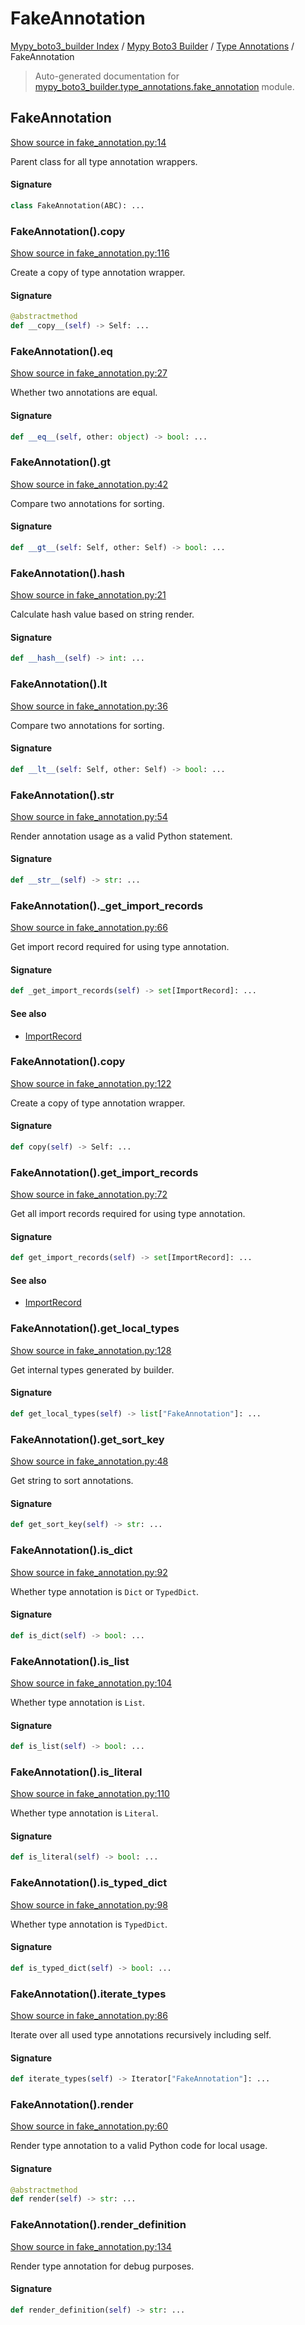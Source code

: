 # FakeAnnotation

[Mypy_boto3_builder Index](../../README.md#mypy_boto3_builder-index) / [Mypy Boto3 Builder](../index.md#mypy-boto3-builder) / [Type Annotations](./index.md#type-annotations) / FakeAnnotation

> Auto-generated documentation for [mypy_boto3_builder.type_annotations.fake_annotation](https://github.com/youtype/mypy_boto3_builder/blob/main/mypy_boto3_builder/type_annotations/fake_annotation.py) module.

## FakeAnnotation

[Show source in fake_annotation.py:14](https://github.com/youtype/mypy_boto3_builder/blob/main/mypy_boto3_builder/type_annotations/fake_annotation.py#L14)

Parent class for all type annotation wrappers.

#### Signature

```python
class FakeAnnotation(ABC): ...
```

### FakeAnnotation().__copy__

[Show source in fake_annotation.py:116](https://github.com/youtype/mypy_boto3_builder/blob/main/mypy_boto3_builder/type_annotations/fake_annotation.py#L116)

Create a copy of type annotation wrapper.

#### Signature

```python
@abstractmethod
def __copy__(self) -> Self: ...
```

### FakeAnnotation().__eq__

[Show source in fake_annotation.py:27](https://github.com/youtype/mypy_boto3_builder/blob/main/mypy_boto3_builder/type_annotations/fake_annotation.py#L27)

Whether two annotations are equal.

#### Signature

```python
def __eq__(self, other: object) -> bool: ...
```

### FakeAnnotation().__gt__

[Show source in fake_annotation.py:42](https://github.com/youtype/mypy_boto3_builder/blob/main/mypy_boto3_builder/type_annotations/fake_annotation.py#L42)

Compare two annotations for sorting.

#### Signature

```python
def __gt__(self: Self, other: Self) -> bool: ...
```

### FakeAnnotation().__hash__

[Show source in fake_annotation.py:21](https://github.com/youtype/mypy_boto3_builder/blob/main/mypy_boto3_builder/type_annotations/fake_annotation.py#L21)

Calculate hash value based on string render.

#### Signature

```python
def __hash__(self) -> int: ...
```

### FakeAnnotation().__lt__

[Show source in fake_annotation.py:36](https://github.com/youtype/mypy_boto3_builder/blob/main/mypy_boto3_builder/type_annotations/fake_annotation.py#L36)

Compare two annotations for sorting.

#### Signature

```python
def __lt__(self: Self, other: Self) -> bool: ...
```

### FakeAnnotation().__str__

[Show source in fake_annotation.py:54](https://github.com/youtype/mypy_boto3_builder/blob/main/mypy_boto3_builder/type_annotations/fake_annotation.py#L54)

Render annotation usage as a valid Python statement.

#### Signature

```python
def __str__(self) -> str: ...
```

### FakeAnnotation()._get_import_records

[Show source in fake_annotation.py:66](https://github.com/youtype/mypy_boto3_builder/blob/main/mypy_boto3_builder/type_annotations/fake_annotation.py#L66)

Get import record required for using type annotation.

#### Signature

```python
def _get_import_records(self) -> set[ImportRecord]: ...
```

#### See also

- [ImportRecord](../import_helpers/import_record.md#importrecord)

### FakeAnnotation().copy

[Show source in fake_annotation.py:122](https://github.com/youtype/mypy_boto3_builder/blob/main/mypy_boto3_builder/type_annotations/fake_annotation.py#L122)

Create a copy of type annotation wrapper.

#### Signature

```python
def copy(self) -> Self: ...
```

### FakeAnnotation().get_import_records

[Show source in fake_annotation.py:72](https://github.com/youtype/mypy_boto3_builder/blob/main/mypy_boto3_builder/type_annotations/fake_annotation.py#L72)

Get all import records required for using type annotation.

#### Signature

```python
def get_import_records(self) -> set[ImportRecord]: ...
```

#### See also

- [ImportRecord](../import_helpers/import_record.md#importrecord)

### FakeAnnotation().get_local_types

[Show source in fake_annotation.py:128](https://github.com/youtype/mypy_boto3_builder/blob/main/mypy_boto3_builder/type_annotations/fake_annotation.py#L128)

Get internal types generated by builder.

#### Signature

```python
def get_local_types(self) -> list["FakeAnnotation"]: ...
```

### FakeAnnotation().get_sort_key

[Show source in fake_annotation.py:48](https://github.com/youtype/mypy_boto3_builder/blob/main/mypy_boto3_builder/type_annotations/fake_annotation.py#L48)

Get string to sort annotations.

#### Signature

```python
def get_sort_key(self) -> str: ...
```

### FakeAnnotation().is_dict

[Show source in fake_annotation.py:92](https://github.com/youtype/mypy_boto3_builder/blob/main/mypy_boto3_builder/type_annotations/fake_annotation.py#L92)

Whether type annotation is `Dict` or `TypedDict`.

#### Signature

```python
def is_dict(self) -> bool: ...
```

### FakeAnnotation().is_list

[Show source in fake_annotation.py:104](https://github.com/youtype/mypy_boto3_builder/blob/main/mypy_boto3_builder/type_annotations/fake_annotation.py#L104)

Whether type annotation is `List`.

#### Signature

```python
def is_list(self) -> bool: ...
```

### FakeAnnotation().is_literal

[Show source in fake_annotation.py:110](https://github.com/youtype/mypy_boto3_builder/blob/main/mypy_boto3_builder/type_annotations/fake_annotation.py#L110)

Whether type annotation is `Literal`.

#### Signature

```python
def is_literal(self) -> bool: ...
```

### FakeAnnotation().is_typed_dict

[Show source in fake_annotation.py:98](https://github.com/youtype/mypy_boto3_builder/blob/main/mypy_boto3_builder/type_annotations/fake_annotation.py#L98)

Whether type annotation is `TypedDict`.

#### Signature

```python
def is_typed_dict(self) -> bool: ...
```

### FakeAnnotation().iterate_types

[Show source in fake_annotation.py:86](https://github.com/youtype/mypy_boto3_builder/blob/main/mypy_boto3_builder/type_annotations/fake_annotation.py#L86)

Iterate over all used type annotations recursively including self.

#### Signature

```python
def iterate_types(self) -> Iterator["FakeAnnotation"]: ...
```

### FakeAnnotation().render

[Show source in fake_annotation.py:60](https://github.com/youtype/mypy_boto3_builder/blob/main/mypy_boto3_builder/type_annotations/fake_annotation.py#L60)

Render type annotation to a valid Python code for local usage.

#### Signature

```python
@abstractmethod
def render(self) -> str: ...
```

### FakeAnnotation().render_definition

[Show source in fake_annotation.py:134](https://github.com/youtype/mypy_boto3_builder/blob/main/mypy_boto3_builder/type_annotations/fake_annotation.py#L134)

Render type annotation for debug purposes.

#### Signature

```python
def render_definition(self) -> str: ...
```
